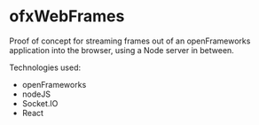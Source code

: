 # ofxWebFrames

Proof of concept for streaming frames out of an openFrameworks application into the browser, using a Node server in between.

Technologies used:
* openFrameworks
* nodeJS
* Socket.IO
* React


